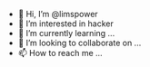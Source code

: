 - 👋 Hi, I’m @limspower
- 👀 I’m interested in hacker 
- 🌱 I’m currently learning ...
- 💞️ I’m looking to collaborate on ...
- 📫 How to reach me ...

<!---
limspower/limspower is a ✨ special ✨ repository because its `README.md` (this file) appears on your GitHub profile.
You can click the Preview link to take a look at your changes.
--->
